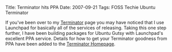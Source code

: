 Title: Terminator hits PPA
Date: 2007-09-21
Tags: FOSS Techie Ubuntu Terminator

If you've been over to my [Terminator](http://www.tenshu.net/terminator/) page you may have noticed that I use Launchpad for basically all of the services of releasing.
Taking this one step further, I have been building packages for Ubuntu Gutsy with Launchpad's excellent PPA service. Details for how to get your Terminator goodness from PPA have been added to the [Terminator Homepage](http://www.tenshu.net/terminator/).
